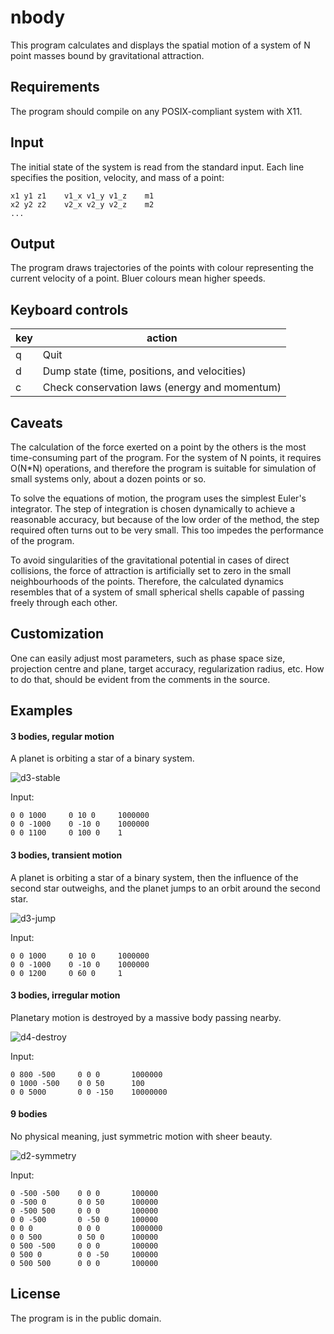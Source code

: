 # nbody
This program calculates and displays the spatial motion of a system of
N point masses bound by gravitational attraction.

## Requirements
The program should compile on any POSIX-compliant system with X11.

## Input
The initial state of the system is read from the standard input. Each
line specifies the position, velocity, and mass of a point:

    x1 y1 z1    v1_x v1_y v1_z    m1
    x2 y2 z2    v2_x v2_y v2_z    m2
    ...

## Output
The program draws trajectories of the points with colour representing the
current velocity of a point. Bluer colours mean higher speeds.

## Keyboard controls
key | action
----|-------
q   | Quit
d   | Dump state (time, positions, and velocities)
c   | Check conservation laws (energy and momentum)

## Caveats
The calculation of the force exerted on a point by the others is the
most time-consuming part of the program. For the system of N points, it
requires O(N*N) operations, and therefore the program is suitable for
simulation of small systems only, about a dozen points or so.

To solve the equations of motion, the program uses the simplest Euler's
integrator. The step of integration is chosen dynamically to achieve
a reasonable accuracy, but because of the low order of the method, the
step required often turns out to be very small. This too impedes the
performance of the program.

To avoid singularities of the gravitational potential in cases of direct
collisions, the force of attraction is artificially set to zero in the
small neighbourhoods of the points. Therefore, the calculated dynamics
resembles that of a system of small spherical shells capable of passing
freely through each other.

## Customization
One can easily adjust most parameters, such as phase space size,
projection centre and plane, target accuracy, regularization radius,
etc. How to do that, should be evident from the comments in the source.

## Examples
#### 3 bodies, regular motion
A planet is orbiting a star of a binary system.

![d3-stable](https://user-images.githubusercontent.com/29631214/31294041-1ebbbb6c-aae2-11e7-8f2b-8a18890c2d2d.png)

Input:

    0 0 1000     0 10 0     1000000
    0 0 -1000    0 -10 0    1000000
    0 0 1100     0 100 0    1

#### 3 bodies, transient motion
A planet is orbiting a star of a binary system, then the influence of
the second star outweighs, and the planet jumps to an orbit around the
second star.

![d3-jump](https://user-images.githubusercontent.com/29631214/31294042-1ecf6590-aae2-11e7-9c84-e881c272e036.png)

Input:

    0 0 1000     0 10 0     1000000
    0 0 -1000    0 -10 0    1000000
    0 0 1200     0 60 0     1

#### 3 bodies, irregular motion
Planetary motion is destroyed by a massive body passing nearby.

![d4-destroy](https://user-images.githubusercontent.com/29631214/31294039-1eb6e0ec-aae2-11e7-846b-224dbc699117.png)

Input:

    0 800 -500     0 0 0       1000000
    0 1000 -500    0 0 50      100
    0 0 5000       0 0 -150    10000000

#### 9 bodies
No physical meaning, just symmetric motion with sheer beauty.

![d2-symmetry](https://user-images.githubusercontent.com/29631214/31294043-1ee7f4ac-aae2-11e7-8023-45ab3c446987.png)

Input:

    0 -500 -500    0 0 0       100000
    0 -500 0       0 0 50      100000
    0 -500 500     0 0 0       100000
    0 0 -500       0 -50 0     100000
    0 0 0          0 0 0       1000000
    0 0 500        0 50 0      100000
    0 500 -500     0 0 0       100000
    0 500 0        0 0 -50     100000
    0 500 500      0 0 0       100000

## License
The program is in the public domain.
